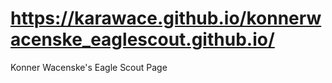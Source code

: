 # https://karawace.github.io/konnerwacenske_eaglescout.github.io/
Konner Wacenske's Eagle Scout Page
